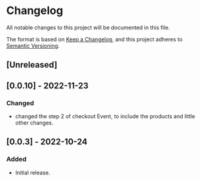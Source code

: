 # Changelog

All notable changes to this project will be documented in this file.

The format is based on [Keep a Changelog](https://keepachangelog.com/en/1.0.0/),
and this project adheres to [Semantic Versioning](https://semver.org/spec/v2.0.0.html).

## [Unreleased]

## [0.0.10] - 2022-11-23

### Changed
- changed the step 2 of checkout Event, to include the products and little other changes.

## [0.0.3] - 2022-10-24

### Added
- Initial release.
